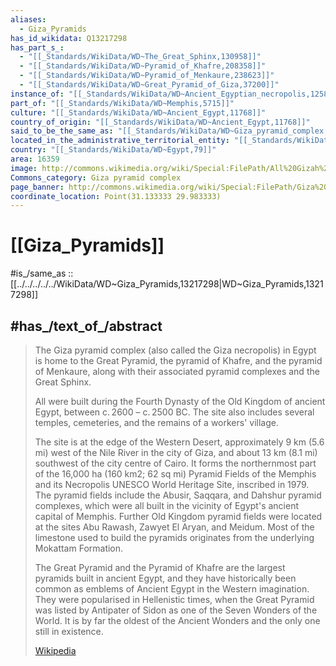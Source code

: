 ```yaml
---
aliases:
  - Giza_Pyramids
has_id_wikidata: Q13217298
has_part_s_:
  - "[[_Standards/WikiData/WD~The_Great_Sphinx,130958]]"
  - "[[_Standards/WikiData/WD~Pyramid_of_Khafre,208358]]"
  - "[[_Standards/WikiData/WD~Pyramid_of_Menkaure,238623]]"
  - "[[_Standards/WikiData/WD~Great_Pyramid_of_Giza,37200]]"
instance_of: "[[_Standards/WikiData/WD~Ancient_Egyptian_necropolis,125866682]]"
part_of: "[[_Standards/WikiData/WD~Memphis,5715]]"
culture: "[[_Standards/WikiData/WD~Ancient_Egypt,11768]]"
country_of_origin: "[[_Standards/WikiData/WD~Ancient_Egypt,11768]]"
said_to_be_the_same_as: "[[_Standards/WikiData/WD~Giza_pyramid_complex,12508]]"
located_in_the_administrative_territorial_entity: "[[_Standards/WikiData/WD~Giza_Governorate,30832]]"
country: "[[_Standards/WikiData/WD~Egypt,79]]"
area: 16359
image: http://commons.wikimedia.org/wiki/Special:FilePath/All%20Gizah%20Pyramids.jpg
Commons_category: Giza pyramid complex
page_banner: http://commons.wikimedia.org/wiki/Special:FilePath/Giza%20banner.jpg
coordinate_location: Point(31.133333 29.983333)
---
```


# [[Giza_Pyramids]] 

#is_/same_as :: [[../../../../../WikiData/WD~Giza_Pyramids,13217298|WD~Giza_Pyramids,13217298]] 

## #has_/text_of_/abstract 

> The Giza pyramid complex (also called the Giza necropolis) in Egypt 
> is home to the Great Pyramid, the pyramid of Khafre, and the pyramid of Menkaure, 
> along with their associated pyramid complexes and the Great Sphinx. 
> 
> All were built during the Fourth Dynasty of the Old Kingdom of ancient Egypt, 
> between c. 2600 – c. 2500 BC. 
> The site also includes several temples, cemeteries, and the remains of a workers' village.
>
> The site is at the edge of the Western Desert, approximately 9 km (5.6 mi) west of the Nile River in the city of Giza, and about 13 km (8.1 mi) southwest of the city centre of Cairo. It forms the northernmost part of the 16,000 ha (160 km2; 62 sq mi) Pyramid Fields of the Memphis and its Necropolis UNESCO World Heritage Site, inscribed in 1979. The pyramid fields include the Abusir, Saqqara, and Dahshur pyramid complexes, which were all built in the vicinity of Egypt's ancient capital of Memphis. Further Old Kingdom pyramid fields were located at the sites Abu Rawash, Zawyet El Aryan, and Meidum. Most of the limestone used to build the pyramids originates from the underlying Mokattam Formation.
>
> The Great Pyramid and the Pyramid of Khafre are the largest pyramids built in ancient Egypt, and they have historically been common as emblems of Ancient Egypt in the Western imagination. They were popularised in Hellenistic times, when the Great Pyramid was listed by Antipater of Sidon as one of the Seven Wonders of the World. It is by far the oldest of the Ancient Wonders and the only one still in existence.
>
> [Wikipedia](https://en.wikipedia.org/wiki/Giza%20pyramid%20complex) 

